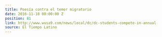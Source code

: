 ```yaml
---
title: Poesía contra el temor migratorio
date: 2016-11-18 00:00:00 Z
position: 81
link: http://www.wusa9.com/news/local/dc/dc-students-compete-in-annual-slam-poetry-competition/353627742
source: El Tiempo Latino
---
```


